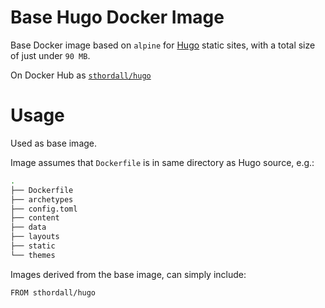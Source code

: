 # Base Hugo Docker Image
Base Docker image based on `alpine` for [Hugo](http://gohugo.io/) static sites, with a total size of just under `90 MB`.

On Docker Hub as [`sthordall/hugo`](https://hub.docker.com/r/sthordall/hugo/)

# Usage
Used as base image.

Image assumes that `Dockerfile` is in same directory as Hugo source, e.g.:

```bash
.
├── Dockerfile
├── archetypes
├── config.toml
├── content
├── data
├── layouts
├── static
└── themes
```


Images derived from the base image, can simply include:
```
FROM sthordall/hugo
```
